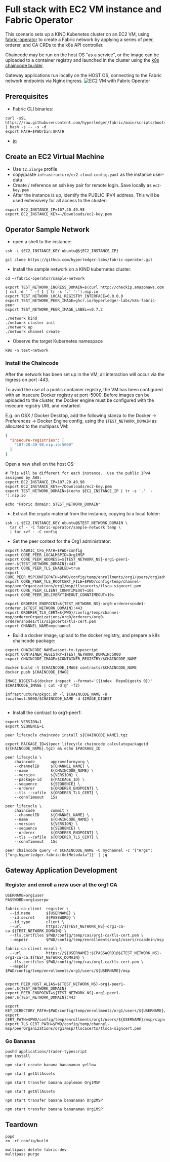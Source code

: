 # Full stack with EC2 VM instance and Fabric Operator 

This scenario sets up a KIND Kubenetes cluster on an EC2 VM, using [fabric-operator](https://github.com/hyperledger-labs/fabric-operator)
to create a Fabric network by applying a series of peer, orderer, and CA CRDs to the k8s API controller.

Chaincode may be run on the host OS "as a service", or the image can be uploaded to a container registry and launched
in the cluster using the [k8s chaincode builder](https://github.com/hyperledger-labs/fabric-builder-k8s).

Gateway applications run locally on the HOST OS, connecting to the Fabric network endpoints via Nginx ingress.
![EC2 VM with Fabric Operator](../images/todo.png)


## Prerequisites

- Fabric CLI binaries:
```shell
curl -sSL https://raw.githubusercontent.com/hyperledger/fabric/main/scripts/bootstrap.sh | bash -s -- -s -d
export PATH=$PWD/bin:$PATH

```

- [jq](https://stedolan.github.io/jq/download/)


## Create an EC2 Virtual Machine

- Use `t2.xlarge` profile
- copy/paste `infrastructure/ec2-cloud-config.yaml` as the instance user-data 
- Create / reference an ssh key pair for remote login.  Save locally as `ec2-key.pem`
- After the instance is up, identify the PUBLIC IPV4 address.  This will be used extensively for all access to the cluster: 

```shell
export EC2_INSTANCE_IP=107.20.49.98
export EC2_INSTANCE_KEY=~/Downloads/ec2-key.pem
```

## Operator Sample Network

- open a shell to the instance: 
```shell
ssh -i $EC2_INSTANCE_KEY ubuntu@${EC2_INSTANCE_IP}
```

```shell
git clone https://github.com/hyperledger-labs/fabric-operator.git

```

- Install the sample network on a KIND kubernetes cluster: 
```shell
cd ~/fabric-operator/sample-network 

export TEST_NETWORK_INGRESS_DOMAIN=$(curl http://checkip.amazonaws.com | cut -d ' ' -f 1 | tr -s '.' '-').nip.io 
export TEST_NETWORK_LOCAL_REGISTRY_INTERFACE=0.0.0.0
export TEST_NETWORK_PEER_IMAGE=ghcr.io/hyperledger-labs/k8s-fabric-peer
export TEST_NETWORK_PEER_IMAGE_LABEL=v0.7.2

```

```shell
./network kind 
./network cluster init
./network up
./network channel create 

```

- Observe the target Kubernetes namespace
```shell
k9s -n test-network

```


### Install the Chaincode

After the network has been set up in the VM, all interaction will occur via the Ingress on port :443.

To avoid the use of a public container registry, the VM has been configured with an insecure Docker
registry at port :5000.  Before images can be uploaded to the cluster, the Docker engine must be configured with
the insecure registry URL and restarted.

E.g. on OSX / Docker Desktop, add the following stanza to the Docker -> Preferences -> Docker Engine config, using
the `$TEST_NETWORK_DOMAIN` as allocated to the multipass VM:
```json
{  
  "insecure-registries": [
    "107-20-49-98.nip.io:5000"
  ]
}
```

Open a new shell on the host OS:
```shell
# This will be different for each instance.  Use the public IPv4 assigned by AWS: 
export EC2_INSTANCE_IP=107.20.49.98
export EC2_INSTANCE_KEY=~/Downloads/ec2-key.pem
export TEST_NETWORK_DOMAIN=$(echo $EC2_INSTANCE_IP | tr -s '.' '-').nip.io

echo "Fabric domain: $TEST_NETWORK_DOMAIN"

```

- Extract the crypto material from the instance, copying to a local folder: 
```shell
ssh -i $EC2_INSTANCE_KEY ubuntu@$TEST_NETWORK_DOMAIN \
  tar cf - -C fabric-operator/sample-network temp \
  | tar xvf - -C config 

```

- Set the peer context for the Org1 administrator:
```shell
export FABRIC_CFG_PATH=$PWD/config
export CORE_PEER_LOCALMSPID=Org1MSP
export CORE_PEER_ADDRESS=${TEST_NETWORK_NS}-org1-peer1-peer.${TEST_NETWORK_DOMAIN}:443
export CORE_PEER_TLS_ENABLED=true
export CORE_PEER_MSPCONFIGPATH=$PWD/config/temp/enrollments/org1/users/org1admin/msp
export CORE_PEER_TLS_ROOTCERT_FILE=$PWD/config/temp/channel-msp/peerOrganizations/org1/msp/tlscacerts/tlsca-signcert.pem
export CORE_PEER_CLIENT_CONNTIMEOUT=10s
export CORE_PEER_DELIVERYTIMEOUT_CONNTIMEOUT=10s

export ORDERER_ENDPOINT=${TEST_NETWORK_NS}-org0-orderersnode1-orderer.${TEST_NETWORK_DOMAIN}:443
export ORDERER_TLS_CERT=${PWD}/config/temp/channel-msp/ordererOrganizations/org0/orderers/org0-orderersnode1/tls/signcerts/tls-cert.pem
export CHANNEL_NAME=mychannel
```

- Build a docker image, upload to the docker registry, and prepare a k8s chaincode package:
```shell
export CHAINCODE_NAME=asset-tx-typescript
export CONTAINER_REGISTRY=$TEST_NETWORK_DOMAIN:5000
export CHAINCODE_IMAGE=$CONTAINER_REGISTRY/$CHAINCODE_NAME

docker build -t $CHAINCODE_IMAGE contracts/$CHAINCODE_NAME
docker push $CHAINCODE_IMAGE

IMAGE_DIGEST=$(docker inspect --format='{{index .RepoDigests 0}}' $CHAINCODE_IMAGE | cut -d'@' -f2)

infrastructure/pkgcc.sh -l $CHAINCODE_NAME -n localhost:5000/$CHAINCODE_NAME -d $IMAGE_DIGEST
 
```

- Install the contract to org1-peer1:
```shell
export VERSION=1
export SEQUENCE=1

```

```shell
peer lifecycle chaincode install ${CHAINCODE_NAME}.tgz 

export PACKAGE_ID=$(peer lifecycle chaincode calculatepackageid ${CHAINCODE_NAME}.tgz) && echo $PACKAGE_ID

peer lifecycle \
	chaincode       approveformyorg \
	--channelID     ${CHANNEL_NAME} \
	--name          ${CHAINCODE_NAME} \
	--version       ${VERSION} \
	--package-id    ${PACKAGE_ID} \
	--sequence      ${SEQUENCE} \
	--orderer       ${ORDERER_ENDPOINT} \
	--tls --cafile  ${ORDERER_TLS_CERT} \
	--connTimeout   15s

peer lifecycle \
	chaincode       commit \
	--channelID     ${CHANNEL_NAME} \
	--name          ${CHAINCODE_NAME} \
	--version       ${VERSION} \
	--sequence      ${SEQUENCE} \
	--orderer       ${ORDERER_ENDPOINT} \
	--tls --cafile  ${ORDERER_TLS_CERT} \
	--connTimeout   15s

```

```shell
peer chaincode query -n $CHAINCODE_NAME -C mychannel -c '{"Args":["org.hyperledger.fabric:GetMetadata"]}' | jq

```

## Gateway Application Development

### Register and enroll a new user at the org1 CA

```shell
USERNAME=org1user 
PASSWORD=org1userpw
```

```shell
fabric-ca-client  register \
  --id.name       ${USERNAME} \
  --id.secret     ${PASSWORD} \
  --id.type       client \
  --url           https://${TEST_NETWORK_NS}-org1-ca-ca.${TEST_NETWORK_DOMAIN} \
  --tls.certfiles $PWD/config/temp/cas/org1-ca/tls-cert.pem \
  --mspdir        $PWD/config/temp/enrollments/org1/users/rcaadmin/msp

fabric-ca-client enroll \
  --url           https://${USERNAME}:${PASSWORD}@${TEST_NETWORK_NS}-org1-ca-ca.${TEST_NETWORK_DOMAIN} \
  --tls.certfiles $PWD/config/temp/cas/org1-ca/tls-cert.pem \
  --mspdir        $PWD/config/temp/enrollments/org1/users/${USERNAME}/msp
  
```

```shell
export PEER_HOST_ALIAS=${TEST_NETWORK_NS}-org1-peer1-peer.${TEST_NETWORK_DOMAIN} 
export PEER_ENDPOINT=${TEST_NETWORK_NS}-org1-peer1-peer.${TEST_NETWORK_DOMAIN}:443

export KEY_DIRECTORY_PATH=$PWD/config/temp/enrollments/org1/users/${USERNAME}/msp/keystore/
export CERT_PATH=$PWD/config/temp/enrollments/org1/users/${USERNAME}/msp/signcerts/cert.pem
export TLS_CERT_PATH=$PWD/config/temp/channel-msp/peerOrganizations/org1/msp/tlscacerts/tlsca-signcert.pem

```

### Go Bananas

```shell
pushd applications/trader-typescript 
npm install
```

```shell
npm start create banana bananaman yellow 

npm start getAllAssets

npm start transfer banana appleman Org1MSP 

npm start getAllAssets 

npm start transfer banana bananaman Org2MSP 

npm start transfer banana bananaman Org1MSP 

```

## Teardown

```shell
popd 
rm -rf config/build 

multipass delete fabric-dev 
multipass purge 


```